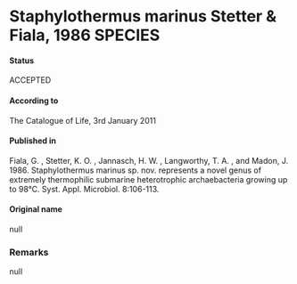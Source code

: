 Staphylothermus marinus Stetter & Fiala, 1986 SPECIES
=======

#### Status
ACCEPTED

#### According to
The Catalogue of Life, 3rd January 2011

#### Published in
Fiala, G. , Stetter, K. O. , Jannasch, H. W. , Langworthy, T. A. , and Madon, J. 1986. Staphylothermus marinus sp. nov. represents a novel genus of extremely thermophilic submarine heterotrophic archaebacteria growing up to 98°C. Syst. Appl. Microbiol. 8:106-113.

#### Original name
null

### Remarks
null